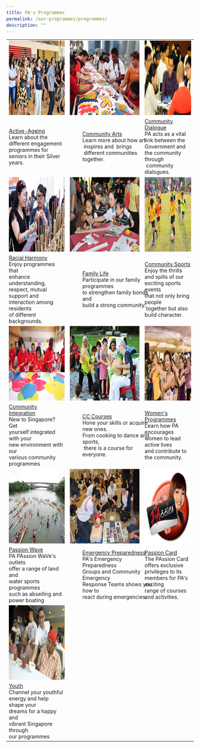 ```yaml
---
title: PA's Programmes
permalink: /our-programmes/programmes/
description: ""
---
```

<table>
	<tbody><tr>
		<td><img style="height:200px;width:300px" src="/images/Programmes/main-activeageing_edited.jpg"></td>
		<td><img style="height:200px;width:220px" src="/images/Programmes/main-communityarts_edited.jpg"></td>
		<td><img style="height:200px;width:300px" src="/images/Programmes/main-communitydialogue_edited.jpg"></td>
	</tr>
	<tr>
		<td><a href="/our-programmes/active-ageing">Active-Ageing</a><br>Learn about the different engagement programmes for seniors in their Silver years.<br></td>
		<td><div style="position:relative;left:34px;"><a href="/our-programmes/community-arts">Community Arts</a><br>Learn&nbsp;more&nbsp;about&nbsp;how&nbsp;art<br>&nbsp;inspires&nbsp;and&nbsp; brings<br>&nbsp;different&nbsp;communities together.<br></div></td>
		<td><a href="/our-programmes/community-dialogue"> Community  Dialogue</a><br>PA acts as a vital link between the Government and the community through <br>&nbsp;community dialogues.<br>	</td></tr>
<tr>
		<td><img style="height:200px;width:300px" src="/images/Programmes/main-racialharmony.jpg"></td>
		<td><img style="height:200px;width:220px" src="/images/Programmes/main-familylife.jpg"></td>
		<td><img style="height:200px;width:300px" src="/images/Programmes/main-communitysports.jpg"></td>
	</tr>
<tr>
		<td><a href="/our-programmes/racial-harmony">Racial Harmony</a><br>Enjoy programmes that <br>enhance understanding,<br> respect, mutual support&nbsp;and <br>interaction among residents<br> of different backgrounds.<br></td> 
		<td><div style="position:relative;left:34px"><a href="/our-programmes/family-life/">Family Life</a><br>Participate in our family programmes <br>to strengthen family bonds and <br>build a strong&nbsp;community.<br></div></td>
		<td><a href="/our-programmes/community-sports/"> Community  Sports</a><br>Enjoy the thrills and spills of our exciting sports events<br> that not only bring people<br>&nbsp;together but also build character.<br>
	</td></tr>
<tr>
		<td><img style="height:200px;width:300px" src="/images/Programmes/main-communityintegration.jpg"></td>
		<td><img style="height:200px;width:220px" src="/images/Programmes/main-cccourses_edited.jpg"></td>
		<td><img style="height:200px;width:300px" src="/images/Programmes/main-womensprogrammes_edited.jpg"></td>
	</tr>
<tr>
		<td><a href="/our-programmes/Community-integration">Community Integration</a><br>New to Singapore? Get<br> yourself integrated with your<br> new environment with our<br> various&nbsp;community<br> programmes<br></td>
		<td><div style="position:relative;left:34px;"><a href="/our-programmes/cc-courses/courses/">CC Courses</a><br>Hone your skills or acquire new ones.<br> From cooking to dance and sports,<br>&nbsp;there  is a course  for everyone.<br></div></td>
		<td><a href="/our-programmes/womens-programmes"> Women's Programmes</a><br>Learn how PA encourages women to lead active lives<br> and contribute to  <br>the&nbsp;community.<br>
			</td></tr>
	<tr>
		<td><img style="height:200px;width:300px" src="/images/Programmes/main-waterventure.jpg"></td>
		<td><img style="height:200px;width:220px" src="/images/Programmes/main-emergencypreparedness_edited.jpg"></td>
		<td><img style="height:200px;width:300px" src="/images/Programmes/main-passioncard.jpg"></td>
	</tr>
	<tr>
		<td><a href="/our-programmes/passion-wave/details/">Passion Wave</a><br>PA PAssion WaVe's outlets <br>offer a range of land and <br>water sports programmes<br> such as&nbsp;abseiling and power boating<br></td>
		<td><div style="position:relative;left:34px;"><a href="/our-programmes/emergency-preparedness/">Emergency Preparedness</a><br>PA's Emergency Preparedness<br> Groups and Community Emergency Response&nbsp;Teams shows you how to<br> react during emergencies.<br></div></td>
		<td><a href="/our-programmes/passion-card"> Passion Card</a><br>The PAssion Card offers exclusive privileges to its  members for PA's       exciting <br> range of courses and       activities.<br>
			</td></tr>
	<tr>
		<td><img style="height:200px;width:300px" src="/images/Programmes/main-youth_edited.jpg"></td></tr>
		<tr>
		<td><a href="/our-programmes/youth">Youth</a><br>Channel your youthful<br> energy and help shape your <br>dreams for a happy and <br>vibrant&nbsp;Singapore through<br> our programmes<br></td>
	</tr>			
</tbody></table>